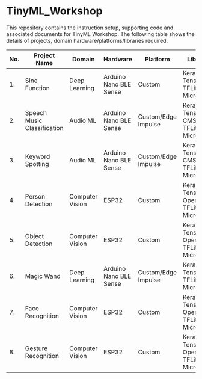 # TinyML_Workshop
This repository contains the instruction setup, supporting code and associated documents for TinyML Workshop. The following table shows the details of projects, domain hardware/platforms/libraries required.

| No. | Project Name                | Domain          | Hardware               | Platform            | Libraries                                  |
|-----|-----------------------------|-----------------|------------------------|---------------------|--------------------------------------------|
| 1.  | Sine Function               | Deep Learning   | Arduino Nano BLE Sense | Custom              | Keras, TensorFlow, TFLite Micro            |
| 2.  | Speech Music Classification | Audio ML        | Arduino Nano BLE Sense | Custom/Edge Impulse | Keras, TensorFlow, CMSIS DSP, TFLite Micro |
| 3.  | Keyword Spotting            | Audio ML        | Arduino Nano BLE Sense | Custom/Edge Impulse | Keras, TensorFlow, CMSIS DSP, TFLite Micro |
| 4.  | Person Detection            | Computer Vision | ESP32                  | Custom              | Keras, TensorFlow, OpenCV, TFLite Micro    |
| 5.  | Object Detection            | Computer Vision | ESP32                  | Custom              | Keras, TensorFlow, OpenCV, TFLite Micro    |
| 6.  | Magic Wand                  | Deep Learning   | Arduino Nano BLE Sense | Custom/Edge Impulse | Keras, TensorFlow, TFLite Micro            |
| 7.  | Face Recognition            | Computer Vision | ESP32                  | Custom              | Keras, TensorFlow, OpenCV, TFLite Micro    |
| 8.  | Gesture Recognition         | Computer Vision | ESP32                  | Custom              | Keras, TensorFlow, OpenCV, TFLite Micro    |
